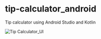 # tip-calculator_android
Tip calculator using Android Studio and Kotlin

![Tip Calculator_UI](https://user-images.githubusercontent.com/85802553/169652671-e6b6f67f-267f-41ec-b33f-9ef8a098ed3d.jpg)
